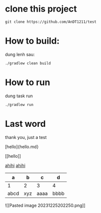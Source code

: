 # clone this project

```
git clone https://github.com/AnDT1211/test
```

# How to build:
dung lenh sau:

```
./gradlew clean build
```

# How to run
dung task run

```
./gradlew run
```

# Last word
thank you, just a test


[hello]{hello.md}

[[hello]]

[ahihi](./hello.md)
[ahihi](hello.md)



| a | b | c | d |
|--|--|--|--|
| 1 | 2 | 3 | 4 |
| abcd | xyz | aaaa | bbbb |


![[Pasted image 20231225202250.png]]




